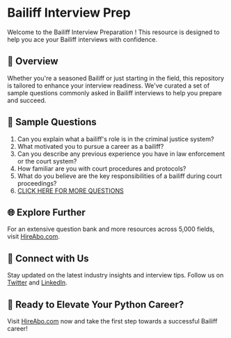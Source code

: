 # Bailiff Interview Prep

Welcome to the Bailiff Interview Preparation ! This resource is designed to help you ace your Bailiff interviews with confidence.

## 🚀 Overview

Whether you're a seasoned Bailiff or just starting in the field, this repository is tailored to enhance your interview readiness. We've curated a set of sample questions commonly asked in Bailiff interviews to help you prepare and succeed.

## 📝 Sample Questions

1. Can you explain what a bailiff's role is in the criminal justice system?
2. What motivated you to pursue a career as a bailiff?
3. Can you describe any previous experience you have in law enforcement or the court system?
4. How familiar are you with court procedures and protocols?
5. What do you believe are the key responsibilities of a bailiff during court proceedings?
6. [CLICK HERE FOR MORE QUESTIONS](https://hireabo.com/job/9_0_41/Bailiff)

## 🌐 Explore Further

For an extensive question bank and more resources across 5,000 fields, visit [HireAbo.com](https://www.hireabo.com).

## 📱 Connect with Us

Stay updated on the latest industry insights and interview tips. Follow us on [Twitter](https://twitter.com/hireabo) and [LinkedIn](https://www.linkedin.com/in/hire-abo-3609972a8/).

## 🚀 Ready to Elevate Your Python Career?

Visit [HireAbo.com](https://www.hireabo.com) now and take the first step towards a successful Bailiff career!
